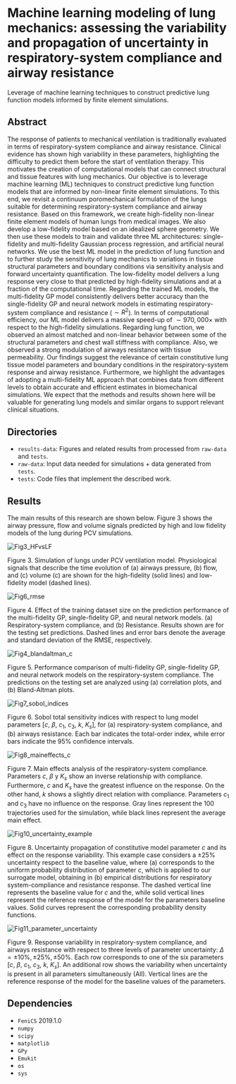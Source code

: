# Machine learning modeling of lung mechanics: assessing the variability and propagation of uncertainty in respiratory-system compliance and airway resistance

Leverage of machine learning techniques to construct predictive lung function models informed by finite element simulations.

## Abstract
The response of patients to mechanical ventilation is traditionally evaluated in terms of respiratory-system compliance and airway resistance. Clinical evidence has shown high variability in these parameters, highlighting the difficulty to predict them before the start of ventilation therapy. This motivates the creation of computational models that can connect structural and tissue features with lung mechanics. Our objective is to leverage machine learning (ML) techniques to construct predictive lung function models that are informed by non-linear finite element simulations. To this end, we revisit a continuum poromechanical formulation of the lungs suitable for determining respiratory-system compliance and airway resistance. Based on this framework, we create high-fidelity non-linear finite element models of human lungs from medical images. We also develop a low-fidelity model based on an idealized sphere geometry. We then use these models to train and validate three ML architectures: single-fidelity and multi-fidelity Gaussian process regression, and artificial neural networks. We use the best ML model in the prediction of lung function and to further study the sensitivity of lung mechanics to variations in tissue structural parameters and boundary conditions via sensitivity analysis and forward uncertainty quantification. The low-fidelity model delivers a lung response very close to that predicted by high-fidelity simulations and at a fraction of the computational time. Regarding the trained ML models, the multi-fidelity GP model consistently delivers better accuracy than the single-fidelity GP and neural network models in estimating respiratory-system compliance and resistance ($\sim R^2$). In terms of computational efficiency, our ML model delivers a massive speed-up of $\sim970,000\times$ with respect to the high-fidelity simulations. Regarding lung function, we observed an almost matched and non-linear behavior between some of the structural parameters and chest wall stiffness with compliance. Also, we observed a strong modulation of airways resistance with tissue permeability. Our findings suggest the relevance of certain constitutive lung tissue model parameters and boundary conditions in the respiratory-system response and airway resistance. Furthermore, we highlight the advantages of adopting a multi-fidelity ML approach that combines data from different levels to obtain accurate and efficient estimates in biomechanical simulations. We expect that the methods and results shown here will be valuable for generating lung models and similar organs to support relevant clinical situations.

## Directories
- `results-data`: Figures and related results from processed from `raw-data` and `tests`.
- `raw-data`: Input data needed for simulations + data generated from `tests`.
- `tests`:  Code files that implement the described work.

## Results
The main results of this research are shown below. Figure 3 shows the airway pressure, flow and volume signals predicted by high and low fidelity models of the lung during PCV simulations.

![Fig3_HFvsLF](https://github.com/comp-medicine-uc/ML-lung-mechanics-UQ/assets/95642663/f1ecc5a9-ad89-4a33-9df5-299a5821bd7c)

Figure 3. Simulation of lungs under PCV ventilation model. Physiological signals that describe the time evolution of (a) airways pressure, (b) flow, and (c) volume (c) are shown for the high-fidelity (solid lines) and low-fidelity model (dashed lines).



![Fig6_rmse](https://github.com/comp-medicine-uc/ML-lung-mechanics-UQ/assets/95642663/f3277706-8cf7-43bf-becd-5864ec6d6d77)

Figure 4. Effect of the training dataset size on the prediction performance of the multi-fidelity GP, single-fidelity GP, and neural network models. (a) Respiratory-system compliance, and (b) Resistance. Results shown are for the testing set predictions. Dashed lines and error bars denote the average and standard deviation of the RMSE, respectively.



![Fig4_blandaltman_c](https://github.com/comp-medicine-uc/ML-lung-mechanics-UQ/assets/95642663/f8e77dc1-d411-42f2-a1ec-3bbac93653cb)

Figure 5. Performance comparison of multi-fidelity GP, single-fidelity GP, and neural network models on the respiratory-system compliance. The predictions on the testing set are analyzed using (a) correlation plots, and (b) Bland-Altman plots.



![Fig7_sobol_indices](https://github.com/comp-medicine-uc/ML-lung-mechanics-UQ/assets/95642663/ba12b571-e853-4e24-932b-3f2f8381d7ce)

Figure 6. Sobol total sensitivity indices with respect to lung model parameters [$c$, $\beta$, $c_1$, $c_3$, $k$, $K_s$], for (a) respiratory-system compliance, and (b) airways resistance. Each bar indicates the total-order index, while error bars indicate the 95\% confidence intervals.



![Fig8_maineffects_c](https://github.com/comp-medicine-uc/ML-lung-mechanics-UQ/assets/95642663/6ce37804-a56e-465c-938f-efd4dc67bbb0)

Figure 7. Main effects analysis of the respiratory-system compliance. Parameters $c$, $\beta$ y $K_s$ show an inverse relationship with compliance. Furthermore, $c$ and $K_s$ have the greatest influence on the response. On the other hand, $k$ shows a slightly direct relation with compliance. Parameters $c_1$ and $c_3$ have no influence on the response. Gray lines represent the 100 trajectories used for the simulation, while black lines represent the average main effect.



![Fig10_uncertainty_example](https://github.com/comp-medicine-uc/ML-lung-mechanics-UQ/assets/95642663/ad03baa5-c0ad-43fe-96ec-d17148f1448a)

Figure 8. Uncertainty propagation of constitutive model parameter $c$ and its effect on the response variability. This example case considers a $\pm$25\% uncertainty respect to the baseline value, where (a) corresponds to the uniform probability distribution of parameter $c$, which is applied to our surrogate model, obtaining in (b) empirical distributions for respiratory system-compliance and resistance response. The dashed vertical line represents the baseline value for $c$ and the, while solid vertical lines represent the reference response of the model for the parameters baseline values. Solid curves represent the corresponding probability density functions.



![Fig11_parameter_uncertainty](https://github.com/comp-medicine-uc/ML-lung-mechanics-UQ/assets/95642663/d2d9d94c-a2b9-4e82-b779-8b9b1782f8c5)

Figure 9. Response variability in respiratory-system compliance, and airways resistance with respect to three levels of parameter uncertainty: $\Delta = \pm10\%, \pm25\%, \pm50\%$. Each row corresponds to one of the six parameters [$c$, $\beta$, $c_1$, $c_3$, $k$, $K_s$]. An additional row shows the variability when uncertainty is present in all parameters simultaneously (All). Vertical lines are the reference response of the model for the baseline values of the parameters.

## Dependencies
- `FeniCS` 2019.1.0
- `numpy`
- `scipy`
- `matplotlib`
- `GPy`
- `Emukit`
- `os`
- `sys`
